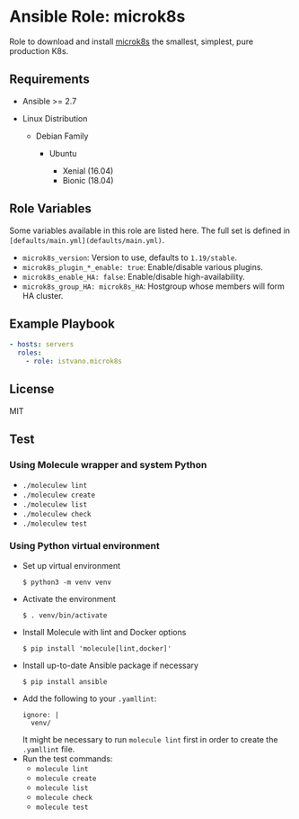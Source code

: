 # Ansible Role: microk8s

Role to download and install [microk8s](https://microk8s.io/) the smallest, simplest, pure production K8s.


## Requirements

* Ansible >= 2.7

* Linux Distribution

    * Debian Family


        * Ubuntu

            * Xenial (16.04)
            * Bionic (18.04)


## Role Variables

Some variables available in this role are listed here.  The full set is
defined in `[defaults/main.yml](defaults/main.yml)`.

* `microk8s_version`: Version to use, defaults to `1.19/stable`.
* `microk8s_plugin_*_enable: true`: Enable/disable various plugins.
* `microk8s_enable_HA: false`: Enable/disable high-availability.
* `microk8s_group_HA: microk8s_HA`: Hostgroup whose members will form HA
  cluster.

## Example Playbook

```yaml
- hosts: servers
  roles:
    - role: istvano.microk8s
```

## License

MIT

## Test

### Using Molecule wrapper and system Python

* `./moleculew lint`
* `./moleculew create`
* `./moleculew list`
* `./moleculew check`
* `./moleculew test`

### Using Python virtual environment

* Set up virtual environment
    ```
    $ python3 -m venv venv
    ```
* Activate the environment
    ```
    $ . venv/bin/activate
    ```
* Install Molecule with lint and Docker options
    ```
    $ pip install 'molecule[lint,docker]'
    ```
* Install up-to-date Ansible package if necessary
    ```
    $ pip install ansible
    ```
* Add the following to your `.yamllint`:
    ```
    ignore: |
      venv/
    ```
    It might be necessary to run `molecule lint` first in order to create the
    `.yamllint` file.
* Run the test commands:
  * `molecule lint`
  * `molecule create`
  * `molecule list`
  * `molecule check`
  * `molecule test`
